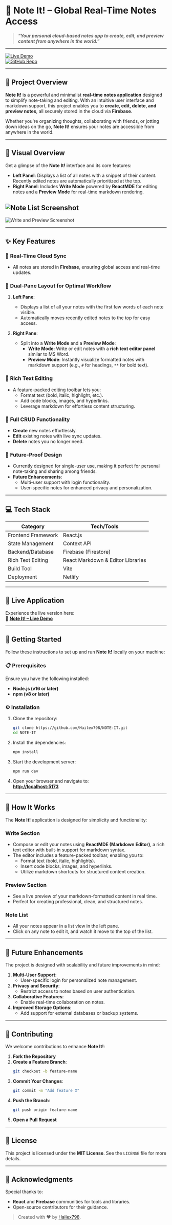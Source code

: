 # 📝 **Note It! – Global Real-Time Notes Access**  

> **_"Your personal cloud-based notes app to create, edit, and preview content from anywhere in the world."_**

---

[![Live Demo](https://img.shields.io/badge/Live%20Demo-Note%20It-brightgreen?style=for-the-badge)](https://hailex.netlify.app/)  
[![GitHub Repo](https://img.shields.io/badge/GitHub-Source%20Code-black?style=for-the-badge)](https://github.com/Hailex798/NOTE-IT)

---

## 🌟 **Project Overview**  

**Note It!** is a powerful and minimalist **real-time notes application** designed to simplify note-taking and editing. With an intuitive user interface and markdown support, this project enables you to **create, edit, delete, and preview notes**, all securely stored in the cloud via **Firebase**.  

Whether you're organizing thoughts, collaborating with friends, or jotting down ideas on the go, **Note It!** ensures your notes are accessible from anywhere in the world.  

---

## 🎨 **Visual Overview**  

Get a glimpse of the **Note It!** interface and its core features:  

- **Left Panel**: Displays a list of all notes with a snippet of their content. Recently edited notes are automatically prioritized at the top.  
- **Right Panel**: Includes **Write Mode** powered by **ReactMDE** for editing notes and a **Preview Mode** for real-time markdown rendering.  

![Note List Screenshot](./assets/note1.png)  
---
![Write and Preview Screenshot](./assets/note2.png)  

--- 

## ✨ **Key Features**  

### 🔹 **Real-Time Cloud Sync**  
- All notes are stored in **Firebase**, ensuring global access and real-time updates.  

### 🔹 **Dual-Pane Layout for Optimal Workflow**  
1. **Left Pane**:  
   - Displays a list of all your notes with the first few words of each note visible.  
   - Automatically moves recently edited notes to the top for easy access.  

2. **Right Pane**:  
   - Split into a **Write Mode** and a **Preview Mode**:  
     - **Write Mode**: Write or edit notes with a **rich text editor panel** similar to MS Word.  
     - **Preview Mode**: Instantly visualize formatted notes with markdown support (e.g., `#` for headings, `**` for bold text).  

### 🔹 **Rich Text Editing**  
- A feature-packed editing toolbar lets you:  
  - Format text (bold, italic, highlight, etc.).  
  - Add code blocks, images, and hyperlinks.  
  - Leverage markdown for effortless content structuring.  

### 🔹 **Full CRUD Functionality**  
- **Create** new notes effortlessly.  
- **Edit** existing notes with live sync updates.  
- **Delete** notes you no longer need.  

### 🔹 **Future-Proof Design**  
- Currently designed for single-user use, making it perfect for personal note-taking and sharing among friends.  
- **Future Enhancements**:  
  - Multi-user support with login functionality.  
  - User-specific notes for enhanced privacy and personalization.  

---

## 💻 **Tech Stack**  

| **Category**       | **Tech/Tools**                     |  
|---------------------|------------------------------------|  
| Frontend Framework  | React.js                          |  
| State Management    | Context API                       |  
| Backend/Database    | Firebase (Firestore)              |  
| Rich Text Editing   | React Markdown & Editor Libraries |  
| Build Tool          | Vite                              |  
| Deployment          | Netlify                           |  

---

## 🚀 **Live Application**  
Experience the live version here:  
🔗 [**Note It! – Live Demo**](https://hailex.netlify.app/)  

---

## 🏁 **Getting Started**  

Follow these instructions to set up and run **Note It!** locally on your machine:  

### 📋 **Prerequisites**  
Ensure you have the following installed:  
- **Node.js (v16 or later)**  
- **npm (v8 or later)**  

### ⚙️ **Installation**  
1. Clone the repository:  
   ```bash
   git clone https://github.com/Hailex798/NOTE-IT.git
   cd NOTE-IT
   ```  

2. Install the dependencies:  
   ```bash
   npm install
   ```  

3. Start the development server:  
   ```bash
   npm run dev
   ```  

4. Open your browser and navigate to:  
   **[http://localhost:5173](http://localhost:5173)**  

---

## 📖 **How It Works**  

The **Note It!** application is designed for simplicity and functionality:  

### **Write Section**  
- Compose or edit your notes using **ReactMDE (Markdown Editor)**, a rich text editor with built-in support for markdown syntax.  
- The editor includes a feature-packed toolbar, enabling you to:  
  - Format text (bold, italic, highlights).  
  - Insert code blocks, images, and hyperlinks.  
  - Utilize markdown shortcuts for structured content creation.  

### **Preview Section**  
- See a live preview of your markdown-formatted content in real time.  
- Perfect for creating professional, clean, and structured notes.  

### **Note List**  
- All your notes appear in a list view in the left pane.  
- Click on any note to edit it, and watch it move to the top of the list.  

---

## 🎯 **Future Enhancements**  

The project is designed with scalability and future improvements in mind:  
1. **Multi-User Support**:  
   - User-specific login for personalized note management.  
2. **Privacy and Security**:  
   - Restrict access to notes based on user authentication.  
3. **Collaborative Features**:  
   - Enable real-time collaboration on notes.  
4. **Improved Storage Options**:  
   - Add support for external databases or backup systems.  

---

## 🤝 **Contributing**  

We welcome contributions to enhance **Note It!**:  
1. **Fork the Repository**  
2. **Create a Feature Branch**:  
   ```bash
   git checkout -b feature-name
   ```  
3. **Commit Your Changes**:  
   ```bash
   git commit -m "Add feature X"
   ```  
4. **Push the Branch**:  
   ```bash
   git push origin feature-name
   ```  
5. **Open a Pull Request**  

---

## 📜 **License**  

This project is licensed under the **MIT License**. See the `LICENSE` file for more details.  

---

## 🌟 **Acknowledgments**  

Special thanks to:  
- **React** and **Firebase** communities for tools and libraries.  
- Open-source contributors for their guidance.  

> Created with ❤️ by [Hailex798](https://github.com/Hailex798).  
```
